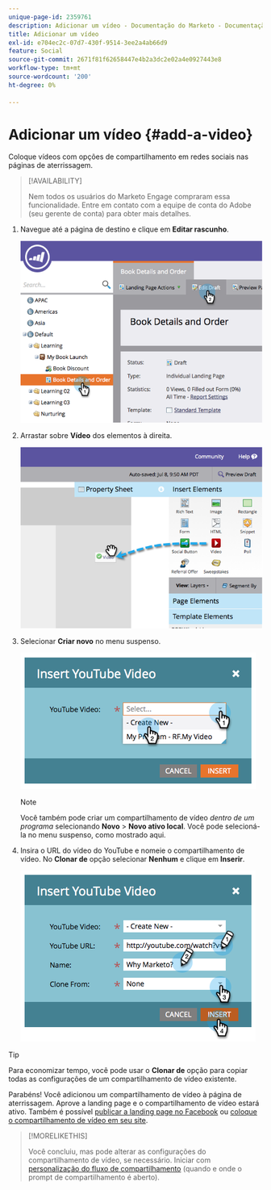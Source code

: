 ```yaml
---
unique-page-id: 2359761
description: Adicionar um vídeo - Documentação do Marketo - Documentação do produto
title: Adicionar um vídeo
exl-id: e704ec2c-07d7-430f-9514-3ee2a4ab66d9
feature: Social
source-git-commit: 2671f81f62658447e4b2a3dc2e02a4e0927443e8
workflow-type: tm+mt
source-wordcount: '200'
ht-degree: 0%

---
```


# Adicionar um vídeo {#add-a-video}

Coloque vídeos com opções de compartilhamento em redes sociais nas páginas de aterrissagem.

>[!AVAILABILITY]
>
>Nem todos os usuários do Marketo Engage compraram essa funcionalidade. Entre em contato com a equipe de conta do Adobe (seu gerente de conta) para obter mais detalhes.

1. Navegue até a página de destino e clique em **Editar rascunho**.

   ![](assets/image2014-9-23-16-3a49-3a49.png)

1. Arrastar sobre **Vídeo** dos elementos à direita.

   ![](assets/image2014-9-23-16-3a51-3a0.png)

1. Selecionar **Criar novo** no menu suspenso.

   ![](assets/image2014-9-23-16-3a51-3a11.png)

   >[!NOTE]
   >
   >Você também pode criar um compartilhamento de vídeo _dentro de um programa_ selecionando **Novo** > **Novo ativo local**. Você pode selecioná-la no menu suspenso, como mostrado aqui.

1. Insira o URL do vídeo do YouTube e nomeie o compartilhamento de vídeo. No **Clonar de** opção selecionar **Nenhum** e clique em **Inserir**.

   ![](assets/image2014-9-23-16-3a51-3a32.png)

>[!TIP]
>
>Para economizar tempo, você pode usar o **Clonar de** opção para copiar todas as configurações de um compartilhamento de vídeo existente.

Parabéns! Você adicionou um compartilhamento de vídeo à página de aterrissagem. Aprove a landing page e o compartilhamento de vídeo estará ativo. Também é possível [publicar a landing page no Facebook](/help/marketo/product-docs/demand-generation/facebook/publish-landing-pages-to-facebook.md) ou [coloque o compartilhamento de vídeo em seu site](/help/marketo/product-docs/demand-generation/social/configuring-social-actions/customize-video-share-flow.md).

>[!MORELIKETHIS]
>
>Você concluiu, mas pode alterar as configurações do compartilhamento de vídeo, se necessário. Iniciar com [personalização do fluxo de compartilhamento](/help/marketo/product-docs/demand-generation/social/configuring-social-actions/customize-video-share-flow.md) (quando e onde o prompt de compartilhamento é aberto).
